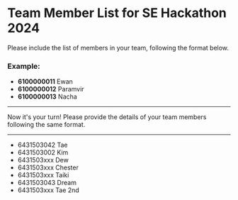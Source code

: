 # Team Member List for SE Hackathon 2024

Please include the list of members in your team, following the format below.

### Example:

- **6100000011** Ewan
- **6100000012** Paramvir
- **6100000013** Nacha

---

Now it's your turn! Please provide the details of your team members following the same format.

---

- 6431503042 Tae
- 6431503002 Kim
- 6431503xxx Dew
- 6431503xxx Chester
- 6431503xxx Taiki
- 6431503043 Dream
- 6431503xxx Tae 2nd
